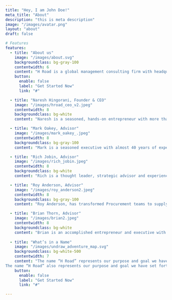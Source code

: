 ```yaml
---
title: "Hey, I am John Doe!"
meta_title: "About"
description: "this is meta description"
image: "/images/avatar.png"
layout: "about"
draft: false

# Features
features:
  - title: "About us"
    image: "/images/about.svg"
    backgroundclass: bg-gray-100
    contentwidth: 6
    content: "H Road is a global management consulting firm with headquarters in Scottsdale and offices in India. <br/><br/> H Road was founded by industry veterans, who are hands-on executives, and have started and scaled several SaaS, Consulting Service and industry businesses successfully over more than 25 years.  <br/> <br/>H Road helps organizations scale and stands by its promise of “Growth. Delivered.” It does so by harnessing the best of proven methodologies and processes in implementing go-to-market strategies, building breakthrough innovation, leveraging global talent and creating extra-ordinary customer experiences. "
    button:
      enable: false
      label: "Get Started Now"
      link: "#"

  - title: "Naresh Hingorani, Founder & CEO"
    image: "/images/hroad_ceo_v2.jpeg"
    contentwidth: 8
    backgroundclass: bg-white
    content: "Naresh is a seasoned, hands-on entrepreneur with more than 25 years of experience in building and scaling organizations in Industry, Consulting and SaaS businesses. <br/> <br/>He has started and scaled a range of enterprises and functions in the industry (Sea-Land, CSX, Maersk), software providers (NeoModal, Descartes), consulting firms (IBM, Bristlecone, H Road). He has done so by building and leading some of the most successful world class teams, product innovations and processes in Go-To-Market, Product Management and Consulting Delivery. <br/> <br/>He has also collaborated closely in building effective global partnerships with firms such as SAP, Oracle, Kinaxis, Informatica, SPS Commerce, Tradeshift & Experian to name a few. His experiences have taken him across the globe to build teams in North America, Europe and Asia Pacific. Through these experiences, Naresh has developed an appreciation for the critical success factors and best practices for organizations and employees at any scale and has made it his mission to help his customers and team members reach their potential through H Road." 

  - title: "Mark Oakey, Advisor"
    image: "/images/mark_oakey_.jpeg"
    contentwidth: 8
    backgroundclass: bg-gray-100
    content: "Mark is a seasoned executive with almost 40 years of experience in the software industry working with large and small global businesses. His passion is driving overall operational excellence, helping businesses achieve their growth objectives and gets excited about breakout technologies and their potential impact on our world and our quality of life. <br/> <br/>Mark brings a broad range of proven global experience in Executive Management, Cloud Businesses, Global Sales Leadership, Go-to-Market Strategy, Professional Services, Business Development and Partner Ecosystems.  He has over 10 years of experience as a Chief Operating Officer in several cloud businesses (SAP SuccessFactors, SAP Global Services Sales & SAP Hana Enterprise Cloud). He also has worked in both established large enterprises (SAP, Oracle, General Electric) as well as various start-up environments (MRO Software, Ventera, Asera Inc, TPN Register LLC etc.)  Mark has experience with both post-merger integration work as well as divestitures.  He has worked as a mentor and advisor throughout his career and is passionate about developing and growing talent to deliver outstanding results." 

  - title: "Rich Jobin, Advisor"
    image: "/images/rich_jobin.jpeg"
    contentwidth: 8
    backgroundclass: bg-white
    content: "Rich is a thought leader, strategic advisor and experienced business executive specializing in hyper-growth Software-as-a-Service companies.  Rich has over 30 years of experience in building and executing winning strategies and establishing new routes to revenue. He has a proven track record for delivering innovative sales methodologies, go-to-market strategies, business plans and strategic alliance frameworks that drive results. <br/> <br/> Rich has built and led high performing sales, business development and technical teams for large and small global software organizations.  He has a wealth of experience and passion for building winning partner ecosystems to quickly scale revenue growth and exceed objectives.  He is a tenured senior executive and has served at companies such as Microsoft, NCR, Lawson Software and SPS Commerce which has become one of the most successful public SaaS companies in the US.  Rich founded CloudBridge Partners to fulfill his passion for mentoring and advising small and medium sized organizations to reach the next stage of growth. <br/> <br/>When Rich isn’t advising, he can be found in the British Virgin Islands on a sailboat with his wife and family enjoying one of his other passions in life." 

  - title: "Roy Anderson, Advisor"
    image: "/images/roy_anderson2.jpeg"
    contentwidth: 8
    backgroundclass: bg-gray-100
    content: "Roy Anderson, has transformed Procurement teams to supply value activists, implementing leading procurement technology in multiple industries including Universities, Commercial and Military manufacturing, Insurance and Financial Services.  <br/> <br/> He is currently a Supply Chain lecturer at Northeastern University and advisor to SC technology firms.  Roy was the CPO at Tradeshift and Managing Director of Procurement startup GoProcure.  <br/> <br/> Prior to GoProcure Roy was the Chief Procurement Officer for State Street Bank, MetLife and John Hancock.   Mr. Anderson holds a B.S. and an MBA from Babson College in Wellesley, MA" 

  - title: "Brian Thorn, Advisor"
    image: "/images/brian2.jpeg"
    contentwidth: 8
    backgroundclass: bg-white
    content: "Brian is an accomplished entrepreneur and executive with domestic and international operations, and P&L responsibility. Brian is a results oriented, decisive leader with proven success in market identification and infiltration.  Brian has a strong track record for increasing sales, while growing the bottom-line profitability and implementing operational improvements.<br/> <br/>  During the course of his career Brian has held executive level positions in numerous consulting and software development firms including EY, InfoLogix, Catalyst International and Intermec Technologies, Brian was also the cofounder of LogiStar Solutions (now part of EY) and SCT Software." 
  
  - title: "What’s in a Name"
    image: "/images/undraw_adventure_map.svg"
    backgroundclass: bg-white-500
    contentwidth: 7
    content: "The name “H Road” represents our purpose and goal we have set forth for our . The “H” represents Hyper. The “Road” represents to Scale, Growth & Globalization. We strive to bring keenness of execution in empowering our customer’s journey.<br /><br />
The name “H Road” also represents our purpose and goal we have set forth for our . The “H” represents High Standards. We are building a place where curiosity, creativity, collaboration, and clarity, which are the bedrock of innovation, flourish for us and our customers. The “Road” represents to have fun in learning, trusting and growing together with our customers. We are creating an experience we can be proud of."
    button:
      enable: false
      label: "Get Started Now"
      link: "#"

---
```

